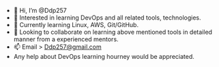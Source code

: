 - 👋 Hi, I’m @Ddp257
- 👀 Interested in learning DevOps and all related tools, technologies.
- 🌱 Currently learning Linux, AWS, Git/GitHub.
- 💞️ Looking to collaborate on learning above mentioned tools in detailed manner from a experienced mentors.
- 📫 Email >  Ddp257@gmail.com
- Any help about DevOps learning hourney would be appreciated.

<!---
Ddp257/Ddp257 is a ✨ special ✨ repository because its `README.md` (this file) appears on your GitHub profile.
You can click the Preview link to take a look at your changes.
--->

